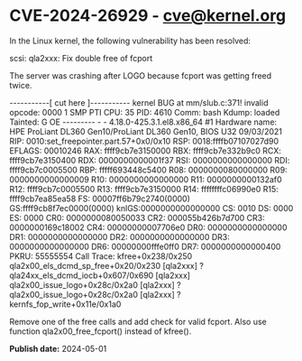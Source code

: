 # CVE-2024-26929 - cve@kernel.org

In the Linux kernel, the following vulnerability has been resolved:

scsi: qla2xxx: Fix double free of fcport

The server was crashing after LOGO because fcport was getting freed twice.

 -----------[ cut here ]-----------
 kernel BUG at mm/slub.c:371!
 invalid opcode: 0000 1 SMP PTI
 CPU: 35 PID: 4610 Comm: bash Kdump: loaded Tainted: G OE --------- - - 4.18.0-425.3.1.el8.x86_64 #1
 Hardware name: HPE ProLiant DL360 Gen10/ProLiant DL360 Gen10, BIOS U32 09/03/2021
 RIP: 0010:set_freepointer.part.57+0x0/0x10
 RSP: 0018:ffffb07107027d90 EFLAGS: 00010246
 RAX: ffff9cb7e3150000 RBX: ffff9cb7e332b9c0 RCX: ffff9cb7e3150400
 RDX: 0000000000001f37 RSI: 0000000000000000 RDI: ffff9cb7c0005500
 RBP: fffff693448c5400 R08: 0000000080000000 R09: 0000000000000009
 R10: 0000000000000000 R11: 0000000000132af0 R12: ffff9cb7c0005500
 R13: ffff9cb7e3150000 R14: ffffffffc06990e0 R15: ffff9cb7ea85ea58
 FS: 00007ff6b79c2740(0000) GS:ffff9cb8f7ec0000(0000) knlGS:0000000000000000
 CS: 0010 DS: 0000 ES: 0000 CR0: 0000000080050033
 CR2: 000055b426b7d700 CR3: 0000000169c18002 CR4: 00000000007706e0
 DR0: 0000000000000000 DR1: 0000000000000000 DR2: 0000000000000000
 DR3: 0000000000000000 DR6: 00000000fffe0ff0 DR7: 0000000000000400
 PKRU: 55555554
 Call Trace:
 kfree+0x238/0x250
 qla2x00_els_dcmd_sp_free+0x20/0x230 [qla2xxx]
 ? qla24xx_els_dcmd_iocb+0x607/0x690 [qla2xxx]
 qla2x00_issue_logo+0x28c/0x2a0 [qla2xxx]
 ? qla2x00_issue_logo+0x28c/0x2a0 [qla2xxx]
 ? kernfs_fop_write+0x11e/0x1a0

Remove one of the free calls and add check for valid fcport. Also use
function qla2x00_free_fcport() instead of kfree().

**Publish date:** 2024-05-01
